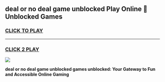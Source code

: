 
## deal or no deal game unblocked Play Online 👋 Unblocked Games
<h3>
<a href="https://premium.freeplayer.one?title=deal_or_no_deal_game_unblocked&ref=19F">CLICK TO PLAY</a></h3>
<hr>

<h3>
<a href="https://premium.freeplayer.one?title=deal_or_no_deal_game_unblocked&ref=19F">CLICK 2 PLAY</a>
  
</h3>

<a href="https://premium.freeplayer.one?title=deal_or_no_deal_game_unblocked&ref=19F"><img src="https://clearcache.store/games.png"></a>


**deal or no deal game unblocked games unblocked: Your Gateway to Fun and Accessible Online Gaming**
